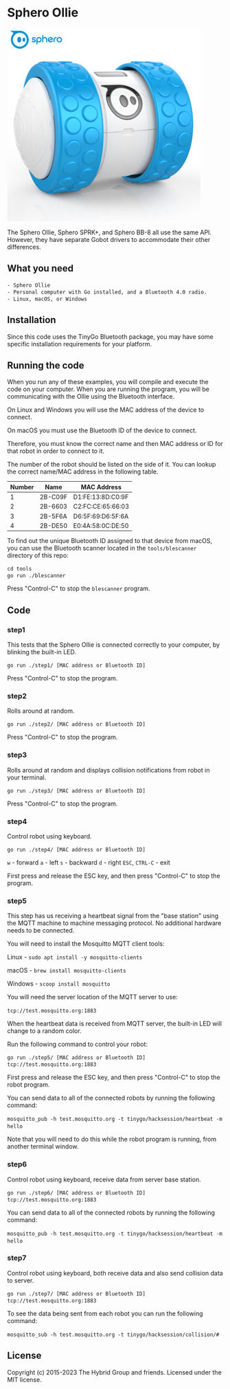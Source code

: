 # Sphero Ollie

![Sphero Ollie](../../images/ollie.jpg)

The Sphero Ollie, Sphero SPRK+, and Sphero BB-8 all use the same API. However,
they have separate Gobot drivers to accommodate their other differences.

## What you need

    - Sphero Ollie
    - Personal computer with Go installed, and a Bluetooth 4.0 radio.
    - Linux, macOS, or Windows

## Installation

Since this code uses the TinyGo Bluetooth package, you may have some specific installation requirements for your platform.

## Running the code

When you run any of these examples, you will compile and execute the code on your computer. When you are running the program, you will be communicating with the Ollie using the Bluetooth interface.

On Linux and Windows you will use the MAC address of the device to connect.

On macOS you must use the Bluetooth ID of the device to connect.

Therefore, you must know the correct name and then MAC address or ID for that robot in order to connect to it.

The number of the robot should be listed on the side of it. You can lookup the correct name/MAC address in the following table.

|Number|Name|MAC Address|
|------|----|-----------|
|1|2B-C09F|D1:FE:13:8D:C0:9F|
|2|2B-6603|C2:FC:CE:65:66:03|
|3|2B-5F6A|D6:5F:69:D6:5F:6A|
|4|2B-DE50|E0:4A:58:0C:DE:50|

To find out the unique Bluetooth ID assigned to that device from macOS, you can use the Bluetooth scanner located in the `tools/blescanner` directory of this repo:

```
cd tools
go run ./blescanner
```

Press "Control-C" to stop the `blescanner` program. 

## Code

### step1

This tests that the Sphero Ollie is connected correctly to your computer, by blinking the built-in LED.

```
go run ./step1/ [MAC address or Bluetooth ID]
```

Press "Control-C" to stop the program. 

### step2

Rolls around at random.

```
go run ./step2/ [MAC address or Bluetooth ID]
```

Press "Control-C" to stop the program. 

### step3

Rolls around at random and displays collision notifications from robot in your terminal.

```
go run ./step3/ [MAC address or Bluetooth ID]
```

Press "Control-C" to stop the program. 

### step4

Control robot using keyboard.

```
go run ./step4/ [MAC address or Bluetooth ID]
```

`w` - forward
`a` - left
`s` - backward
`d` - right
`ESC`, `CTRL-C` - exit

First press and release the ESC key, and then press "Control-C" to stop the program.

### step5

This step has us receiving a heartbeat signal from the "base station" using the MQTT machine to machine messaging protocol. No additional hardware needs to be connected.

You will need to install the Mosquitto MQTT client tools:

Linux - `sudo apt install -y mosquitto-clients`

macOS - `brew install mosquitto-clients`

Windows - `scoop install mosquitto`

You will need the server location of the MQTT server to use:

`tcp://test.mosquitto.org:1883`

When the heartbeat data is received from MQTT server, the built-in LED will change to a random color.

Run the following command to control your robot:

```
go run ./step5/ [MAC address or Bluetooth ID] tcp://test.mosquitto.org:1883
```

First press and release the ESC key, and then press "Control-C" to stop the robot program. 

You can send data to all of the connected robots by running the following command:

`mosquitto_pub -h test.mosquitto.org -t tinygo/hacksession/heartbeat -m hello`

Note that you will need to do this while the robot program is running, from another terminal window.

### step6

Control robot using keyboard, receive data from server base station.

```
go run ./step6/ [MAC address or Bluetooth ID] tcp://test.mosquitto.org:1883
```

You can send data to all of the connected robots by running the following command:

`mosquitto_pub -h test.mosquitto.org -t tinygo/hacksession/heartbeat -m hello`

### step7

Control robot using keyboard, both receive data and also send collision data to server.

```
go run ./step7/ [MAC address or Bluetooth ID] tcp://test.mosquitto.org:1883
```

To see the data being sent from each robot you can run the following command:

`mosquitto_sub -h test.mosquitto.org -t tinygo/hacksession/collision/#`

## License

Copyright (c) 2015-2023 The Hybrid Group and friends. Licensed under the MIT license.
